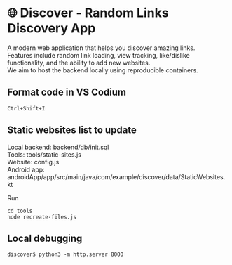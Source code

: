 # 🌐 Discover - Random Links Discovery App  
A modern web application that helps you discover amazing links.  
Features include random link loading, view tracking, like/dislike functionality, and the ability to add new websites.  
We aim to host the backend locally using reproducible containers.  

## Format code in VS Codium  
```
Ctrl+Shift+I
```

## Static websites list to update  
Local backend: backend/db/init.sql  
Tools: tools/static-sites.js  
Website: config.js  
Android app: androidApp/app/src/main/java/com/example/discover/data/StaticWebsites.kt  

Run
```
cd tools  
node recreate-files.js  
```

## Local debugging  
```
discover$ python3 -m http.server 8000
```

